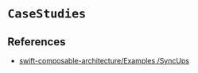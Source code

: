 # ``CaseStudies``


## References

* [swift-composable-architecture/Examples
/SyncUps](https://github.com/pointfreeco/swift-composable-architecture/tree/main/Examples/SyncUps)

